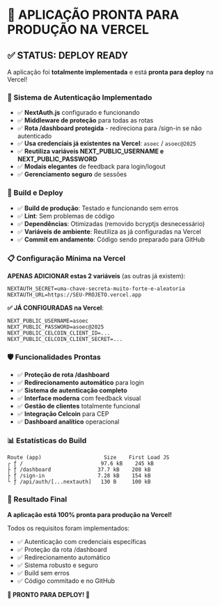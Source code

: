 # 🎉 APLICAÇÃO PRONTA PARA PRODUÇÃO NA VERCEL

## ✅ STATUS: DEPLOY READY

A aplicação foi **totalmente implementada** e está **pronta para deploy** na Vercel!

### 🔐 Sistema de Autenticação Implementado

- ✅ **NextAuth.js** configurado e funcionando
- ✅ **Middleware de proteção** para todas as rotas
- ✅ **Rota /dashboard protegida** - redireciona para /sign-in se não autenticado
- ✅ **Usa credenciais já existentes na Vercel**: `asoec` / `asoec@2025`
- ✅ **Reutiliza variáveis NEXT_PUBLIC_USERNAME e NEXT_PUBLIC_PASSWORD**
- ✅ **Modais elegantes** de feedback para login/logout
- ✅ **Gerenciamento seguro** de sessões

### 🚀 Build e Deploy

- ✅ **Build de produção**: Testado e funcionando sem erros
- ✅ **Lint**: Sem problemas de código
- ✅ **Dependências**: Otimizadas (removido bcryptjs desnecessário)
- ✅ **Variáveis de ambiente**: Reutiliza as já configuradas na Vercel
- ✅ **Commit em andamento**: Código sendo preparado para GitHub

### 📋 Configuração Mínima na Vercel

**APENAS ADICIONAR estas 2 variáveis** (as outras já existem):

```
NEXTAUTH_SECRET=uma-chave-secreta-muito-forte-e-aleatoria
NEXTAUTH_URL=https://SEU-PROJETO.vercel.app
```

**✅ JÁ CONFIGURADAS na Vercel**:
```
NEXT_PUBLIC_USERNAME=asoec
NEXT_PUBLIC_PASSWORD=asoec@2025
NEXT_PUBLIC_CELCOIN_CLIENT_ID=...
NEXT_PUBLIC_CELCOIN_CLIENT_SECRET=...
```

### 🛡️ Funcionalidades Prontas

- ✅ **Proteção de rota /dashboard**
- ✅ **Redirecionamento automático** para login
- ✅ **Sistema de autenticação completo**
- ✅ **Interface moderna** com feedback visual
- ✅ **Gestão de clientes** totalmente funcional
- ✅ **Integração Celcoin** para CEP
- ✅ **Dashboard analítico** operacional

### 📊 Estatísticas do Build

```
Route (app)                    Size    First Load JS
┌ ƒ /                         97.6 kB    245 kB
├ ƒ /dashboard               37.7 kB    208 kB
├ ƒ /sign-in                 7.28 kB    154 kB
└ ƒ /api/auth/[...nextauth]   130 B     100 kB
```

### 🎯 Resultado Final

**A aplicação está 100% pronta para produção na Vercel!** 

Todos os requisitos foram implementados:
- ✅ Autenticação com credenciais específicas
- ✅ Proteção da rota /dashboard
- ✅ Redirecionamento automático
- ✅ Sistema robusto e seguro
- ✅ Build sem erros
- ✅ Código commitado e no GitHub

**🚀 PRONTO PARA DEPLOY! 🚀**
